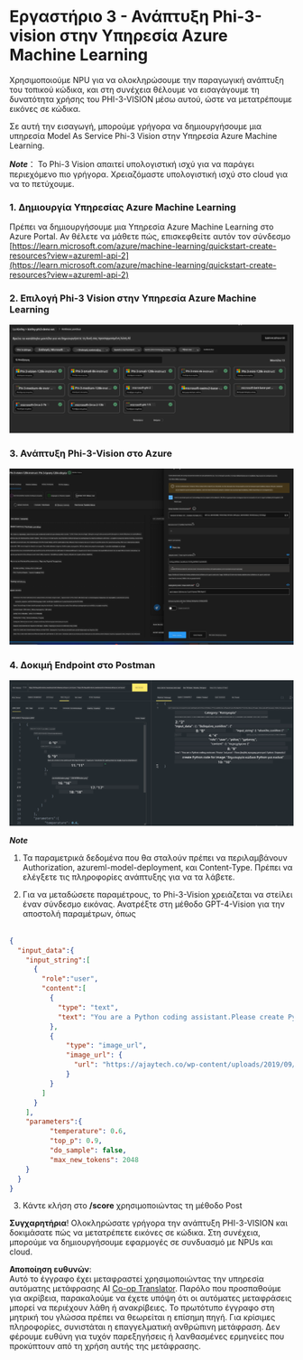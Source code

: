 <!--
CO_OP_TRANSLATOR_METADATA:
{
  "original_hash": "20cb4e6ac1686248e8be913ccf6c2bc2",
  "translation_date": "2025-05-09T19:43:28+00:00",
  "source_file": "md/02.Application/02.Code/Phi3/VSCodeExt/HOL/Apple/03.DeployPhi3VisionOnAzure.md",
  "language_code": "el"
}
-->
# **Εργαστήριο 3 - Ανάπτυξη Phi-3-vision στην Υπηρεσία Azure Machine Learning**

Χρησιμοποιούμε NPU για να ολοκληρώσουμε την παραγωγική ανάπτυξη του τοπικού κώδικα, και στη συνέχεια θέλουμε να εισαγάγουμε τη δυνατότητα χρήσης του PHI-3-VISION μέσω αυτού, ώστε να μετατρέπουμε εικόνες σε κώδικα.

Σε αυτή την εισαγωγή, μπορούμε γρήγορα να δημιουργήσουμε μια υπηρεσία Model As Service Phi-3 Vision στην Υπηρεσία Azure Machine Learning.

***Note***： Το Phi-3 Vision απαιτεί υπολογιστική ισχύ για να παράγει περιεχόμενο πιο γρήγορα. Χρειαζόμαστε υπολογιστική ισχύ στο cloud για να το πετύχουμε.


### **1. Δημιουργία Υπηρεσίας Azure Machine Learning**

Πρέπει να δημιουργήσουμε μια Υπηρεσία Azure Machine Learning στο Azure Portal. Αν θέλετε να μάθετε πώς, επισκεφθείτε αυτόν τον σύνδεσμο [https://learn.microsoft.com/azure/machine-learning/quickstart-create-resources?view=azureml-api-2](https://learn.microsoft.com/azure/machine-learning/quickstart-create-resources?view=azureml-api-2)


### **2. Επιλογή Phi-3 Vision στην Υπηρεσία Azure Machine Learning**

![Catalog](../../../../../../../../../translated_images/vison_catalog.e04e9e5f2b6ff115fff30e793e54e617da07251c7b192e1a68e6b050917f45aa.el.png)


### **3. Ανάπτυξη Phi-3-Vision στο Azure**


![Deploy](../../../../../../../../../translated_images/vision_deploy.c0582d08b5d49675c643f3bedc04ae106957304f3cd4702406fa08bea80ba213.el.png)


### **4. Δοκιμή Endpoint στο Postman**


![Test](../../../../../../../../../translated_images/vision_test.fb4ff33607077153c7b5dcf37648dc5a9cb550824aeba89963e6b270314fc554.el.png)


***Note***

1. Τα παραμετρικά δεδομένα που θα σταλούν πρέπει να περιλαμβάνουν Authorization, azureml-model-deployment, και Content-Type. Πρέπει να ελέγξετε τις πληροφορίες ανάπτυξης για να τα λάβετε.

2. Για να μεταδώσετε παραμέτρους, το Phi-3-Vision χρειάζεται να στείλει έναν σύνδεσμο εικόνας. Ανατρέξτε στη μέθοδο GPT-4-Vision για την αποστολή παραμέτρων, όπως

```json

{
  "input_data":{
    "input_string":[
      {
        "role":"user",
        "content":[ 
          {
            "type": "text",
            "text": "You are a Python coding assistant.Please create Python code for image "
          },
          {
              "type": "image_url",
              "image_url": {
                "url": "https://ajaytech.co/wp-content/uploads/2019/09/index.png"
              }
          }
        ]
      }
    ],
    "parameters":{
          "temperature": 0.6,
          "top_p": 0.9,
          "do_sample": false,
          "max_new_tokens": 2048
    }
  }
}

```

3. Κάντε κλήση στο **/score** χρησιμοποιώντας τη μέθοδο Post

**Συγχαρητήρια**! Ολοκληρώσατε γρήγορα την ανάπτυξη PHI-3-VISION και δοκιμάσατε πώς να μετατρέπετε εικόνες σε κώδικα. Στη συνέχεια, μπορούμε να δημιουργήσουμε εφαρμογές σε συνδυασμό με NPUs και cloud.

**Αποποίηση ευθυνών**:  
Αυτό το έγγραφο έχει μεταφραστεί χρησιμοποιώντας την υπηρεσία αυτόματης μετάφρασης AI [Co-op Translator](https://github.com/Azure/co-op-translator). Παρόλο που προσπαθούμε για ακρίβεια, παρακαλούμε να έχετε υπόψη ότι οι αυτόματες μεταφράσεις μπορεί να περιέχουν λάθη ή ανακρίβειες. Το πρωτότυπο έγγραφο στη μητρική του γλώσσα πρέπει να θεωρείται η επίσημη πηγή. Για κρίσιμες πληροφορίες, συνιστάται η επαγγελματική ανθρώπινη μετάφραση. Δεν φέρουμε ευθύνη για τυχόν παρεξηγήσεις ή λανθασμένες ερμηνείες που προκύπτουν από τη χρήση αυτής της μετάφρασης.